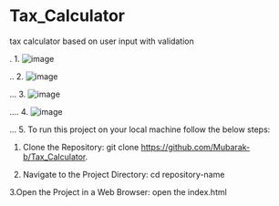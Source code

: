 # Tax_Calculator
tax calculator based on user input with validation

.
1.
![image](https://github.com/Mubarak-b/Tax_Calculator/assets/155418504/5c14509f-d70a-42d3-af3f-74883a1e778f)

..
2.
![image](https://github.com/Mubarak-b/Tax_Calculator/assets/155418504/a0a95d28-7cdb-4949-aebd-45cb0ea41171)

...
3.
![image](https://github.com/Mubarak-b/Tax_Calculator/assets/155418504/2d58815c-37c5-49d4-9559-b695edff4c1e)

....
4.
![image](https://github.com/Mubarak-b/Tax_Calculator/assets/155418504/a720d921-ac70-4612-aac3-ffb9128728ee)

...
5. To run this project on your local machine follow the below steps:


1. Clone the Repository:
   git clone https://github.com/Mubarak-b/Tax_Calculator.

2. Navigate to the Project Directory:
   cd repository-name
   
3.Open the Project in a Web Browser:
  open the index.html



